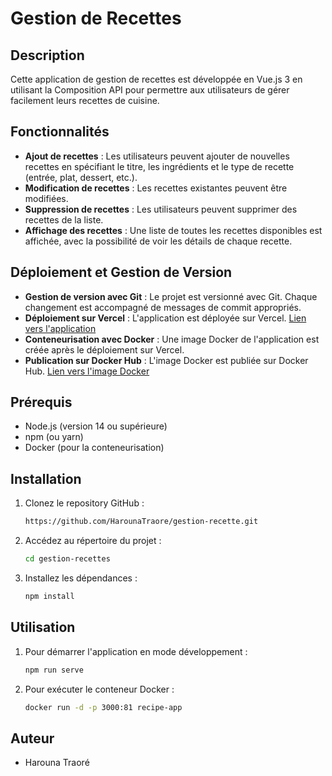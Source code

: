 # Gestion de Recettes

## Description

Cette application de gestion de recettes est développée en Vue.js 3 en utilisant la Composition API pour permettre aux utilisateurs de gérer facilement leurs recettes de cuisine.

## Fonctionnalités

- **Ajout de recettes** : Les utilisateurs peuvent ajouter de nouvelles recettes en spécifiant le titre, les ingrédients et le type de recette (entrée, plat, dessert, etc.).
- **Modification de recettes** : Les recettes existantes peuvent être modifiées.
- **Suppression de recettes** : Les utilisateurs peuvent supprimer des recettes de la liste.
- **Affichage des recettes** : Une liste de toutes les recettes disponibles est affichée, avec la possibilité de voir les détails de chaque recette.

## Déploiement et Gestion de Version

- **Gestion de version avec Git** : Le projet est versionné avec Git. Chaque changement est accompagné de messages de commit appropriés.
- **Déploiement sur Vercel** : L'application est déployée sur Vercel. [Lien vers l'application](https://gestion-recette-beta.vercel.app/)
- **Conteneurisation avec Docker** : Une image Docker de l'application est créée après le déploiement sur Vercel.
- **Publication sur Docker Hub** : L'image Docker est publiée sur Docker Hub. [Lien vers l'image Docker](#)

## Prérequis

- Node.js (version 14 ou supérieure)
- npm (ou yarn)
- Docker (pour la conteneurisation)

## Installation

1. Clonez le repository GitHub :

   ```bash
   https://github.com/HarounaTraore/gestion-recette.git

   ```

2. Accédez au répertoire du projet :
   ```bash
   cd gestion-recettes
   ```
3. Installez les dépendances :
   ```bash
   npm install
   ```

## Utilisation

1. Pour démarrer l'application en mode développement :

   ```bash
   npm run serve
   ```

1. Pour exécuter le conteneur Docker :

   ```bash
   docker run -d -p 3000:81 recipe-app
   ```

## Auteur

- Harouna Traoré
